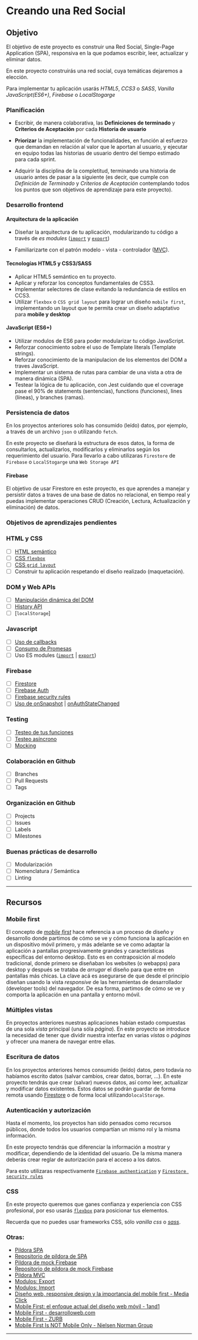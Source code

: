 # Creando una Red Social

## Objetivo

El objetivo de este proyecto es construir una Red Social, Single-Page Application (SPA), responsiva en la que podamos escribir, leer, actualizar y eliminar datos.

En este proyecto construirás una red social, cuya temáticas dejaremos a elección.
  
Para implementar tu aplicación usarás *HTML5*, *CCS3* o *SASS*, *Vanilla JavaScript(ES6+)*, *Firebase* o *LocalStogarge*

### Planificación

* Escribir, de manera colaborativa, las **Definiciones de terminado** y **Criterios de Aceptación** por cada **Historia de usuario** 

* **Priorizar** la implementación de funcionalidades, en función al esfuerzo que demandan en relación al valor que le aportan al usuario, y ejecutar en equipo todas las historias de usuario dentro del tiempo estimado para cada sprint.

* Adquirir la disciplina de la completitud, terminando una historia de usuario antes de pasar a la siguiente (es decir, que cumple con *Definición de Terminado* y *Criterios de Aceptación* contemplando todos los puntos que son objetivos de aprendizaje para este proyecto).

### Desarrollo frontend

#### Arquitectura de la aplicación

- Diseñar la arquitectura de tu aplicación, modularizando tu código a través de *es modules* ([`import`](https://developer.mozilla.org/es/docs/Web/JavaScript/Referencia/Sentencias/import) y [`export`](https://developer.mozilla.org/es/docs/Web/JavaScript/Referencia/Sentencias/export))

- Familiarizarte con el patrón  modelo - vista - controlador ([MVC](https://es.wikipedia.org/wiki/Modelo%E2%80%93vista%E2%80%93controlador)).

#### Tecnologías HTML5 y CSS3/SASS

* Aplicar HTML5 semántico en tu proyecto.
* Aplicar y reforzar los conceptos fundamentales de CSS3.
* Implementar selectores de clase evitando la redundancia de estilos en CCS3.
* Utilizar `flexbox` o `CSS grid layout` para lograr un diseño `mobile first`, implementando un layout que te permita crear un diseño adaptativo para **mobile y desktop**


#### JavaScript (ES6+)

* Utilizar modulos de ES6 para poder modularizar tu código JavaScript.
* Reforzar conocimiento sobre el uso de Template literals (Template strings).
* Reforzar conocimiento de la manipulacion de los elementos del DOM a traves JavaScript.
* Implementar un sistema de rutas para cambiar de una vista a otra de manera dinámica (SPA).
* Testear la lógica de tu aplicación, con Jest cuidando que el coverage pase el 90% de statements (sentencias), functions (funciones), lines (líneas), y branches (ramas).

### Persistencia de datos

En los proyectos anteriores solo has consumido (leído) datos, por ejemplo, a través de un archivo `json` o utilizando `fetch`.

En este proyecto se diseñará la estructura de esos datos, la forma de consultarlos, actualizarlos, modificarlos y eliminarlos según los requerimiento del usuario. Para llevarlo a cabo utilizaras `Firestore` de `Firebase` o `LocalStogarge` una `Web Storage API`

#### Firebase

El objetivo de usar Firestore en este proyecto, es que aprendes a manejar y persistir datos a traves de una base de datos no relacional, en tiempo real y puedas implementar operaciones CRUD (Creación, Lectura, Actualización y eliminación) de datos.


### Objetivos de aprendizajes pendientes


### HTML y CSS

* [ ] [HTML semántico](https://developer.mozilla.org/en-US/docs/Glossary/Semantics#Semantics_in_HTML)
* [ ] [CSS `flexbox`](https://css-tricks.com/snippets/css/a-guide-to-flexbox/) 
* [ ] [CSS `grid layout`](https://css-tricks.com/snippets/css/complete-guide-grid/) 
* [ ] Construir tu aplicación respetando el diseño realizado (maquetación).

### DOM y Web APIs

* [ ] [Manipulación dinámica del DOM](https://developer.mozilla.org/es/docs/Referencia_DOM_de_Gecko/Introducci%C3%B3n)
* [ ] [History API](https://developer.mozilla.org/es/docs/DOM/Manipulando_el_historial_del_navegador)
* [ ] [`localStorage`]

### Javascript

* [ ] [Uso de callbacks](https://developer.mozilla.org/es/docs/Glossary/Callback_function)
* [ ] [Consumo de Promesas](https://scotch.io/tutorials/javascript-promises-for-dummies#toc-consuming-promises)
* [ ] Uso ES modules
([`import`](https://developer.mozilla.org/en-US/docs/Web/JavaScript/Reference/Statements/import)
| [`export`](https://developer.mozilla.org/en-US/docs/Web/JavaScript/Reference/Statements/export))

### Firebase

* [ ] [Firestore](https://firebase.google.com/docs/firestore)
* [ ] [Firebase Auth](https://firebase.google.com/docs/auth/web/start)
* [ ] [Firebase security rules](https://firebase.google.com/docs/rules)
* [ ] [Uso de onSnapshot](https://firebase.google.com/docs/firestore/query-data/listen)
| [onAuthStateChanged](https://firebase.google.com/docs/auth/web/start#set_an_authentication_state_observer_and_get_user_data)

### Testing

* [ ] [Testeo de tus funciones](https://jestjs.io/docs/es-ES/getting-started)
* [ ] [Testeo asíncrono](https://jestjs.io/docs/es-ES/asynchronous)
* [ ] [Mocking](https://jestjs.io/docs/es-ES/manual-mocks)

### Colaboración en Github

* [ ] Branches
* [ ] Pull Requests
* [ ] Tags

### Organización en Github

* [ ] Projects
* [ ] Issues
* [ ] Labels
* [ ] Milestones

### Buenas prácticas de desarrollo

* [ ] Modularización
* [ ] Nomenclatura / Semántica
* [ ] Linting

***

## Recursos

### Mobile first

El concepto de [_mobile first_](https://www.mediaclick.es/blog/diseno-web-responsive-design-y-la-importancia-del-mobile-first/)
hace referencia a un proceso de diseño y desarrollo donde partimos de cómo se ve
y cómo funciona la aplicación en un dispositivo móvil primero, y más adelante se
ve como adaptar la aplicación a pantallas progresivamente grandes y
características específicas del entorno desktop. Esto es en contraposición al
modelo tradicional, donde primero se diseñaban los websites (o webapps) para
desktop y después se trataba de _arrugar_ el diseño para que entre en pantallas
más chicas. La clave acá es asegurarse de que desde el principio diseñan usando
la vista _responsive_ de las herramientas de desarrollador (developer tools) del
navegador. De esa forma, partimos de cómo se ve y comporta la aplicación en una
pantalla y entorno móvil.

### Múltiples vistas

En proyectos anteriores nuestras aplicaciones habían estado compuestas de una
sola _vista_ principal (una sóla _página_). En este proyecto se introduce la
necesidad de tener que dividir nuestra interfaz en varias _vistas_ o _páginas_
y ofrecer una manera de navegar entre ellas.

### Escritura de datos

En los proyectos anteriores hemos consumido (leído) datos, pero todavía no
habíamos escrito datos (salvar cambios, crear datos, borrar, ...). En este
proyecto tendrás que crear (salvar) nuevos datos, así como leer, actualizar y
modificar datos existentes. Estos datos se podrán guardar de forma remota
usando [Firestore](https://firebase.google.com/docs/firestore) o de forma
local utilizando`localStorage`.

### Autenticación y autorización

Hasta el momento, los proyectos han sido pensados como recursos públicos, donde todos
los usuarios compartían un mismo rol y la misma información.

En este proyecto tendrás que diferenciar la información a mostrar y modificar,
dependiendo de la identidad del usuario.
De la misma manera deberás crear reglar de autorización para el acceso a los
datos.

Para esto utilizaras respectivamente
[`Firebase authentication`](https://firebase.google.com/docs/auth/) y
[`Firestore security rules`](https://firebase.google.com/docs/firestore/security/get-started)

### CSS

En este proyecto queremos que ganes confianza y experiencia con CSS profesional,
por eso usarás [`flexbox`](https://css-tricks.com/snippets/css/a-guide-to-flexbox/)
para posicionar tus elementos.

Recuerda que no puedes usar frameworks CSS, sólo *vanilla css* o [*sass*](https://sass-lang.com/).

### Otras:

* [Pildora SPA](https://www.loom.com/share/fa63a8ad0e9a43428222c15b6f6613d3)
* [Repositorio de pildora de SPA](https://github.com/betsyvies/bootcamp-spa)
* [Pildora de mock Firebase](https://www.youtube.com/watch?v=06myVn41OTY&t=1s)
* [Repositorio de pildora de mock Firebase](https://github.com/Danielalab/2018-2-Testing)
* [Pildora MVC](https://github.com/merunga/todomvc-vanillajs)
* [Modulos: Export](https://developer.mozilla.org/es/docs/Web/JavaScript/Referencia/Sentencias/export)
* [Modulos: Import](https://developer.mozilla.org/es/docs/Web/JavaScript/Referencia/Sentencias/import)
* [Diseño web, responsive design y la importancia del mobile first - Media Click](https://www.mediaclick.es/blog/diseno-web-responsive-design-y-la-importancia-del-mobile-first/)
* [Mobile First: el enfoque actual del diseño web móvil - 1and1](https://www.1and1.es/digitalguide/paginas-web/diseno-web/mobile-first-la-nueva-tendencia-del-diseno-web/)
* [Mobile First - desarrolloweb.com](https://desarrolloweb.com/articulos/mobile-first-responsive.html)
* [Mobile First - ZURB](https://zurb.com/word/mobile-first)
* [Mobile First Is NOT Mobile Only - Nielsen Norman Group](https://www.nngroup.com/articles/mobile-first-not-mobile-only/)

***
